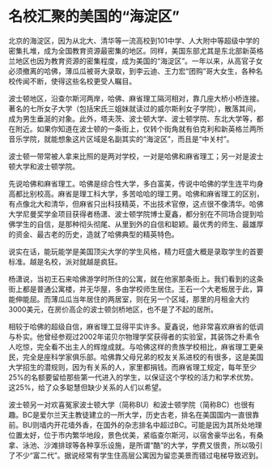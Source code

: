 # 名校汇聚的美国的“海淀区”

北京的海淀区，因为从北大、清华等一流高校到101中学、人大附中等超级中学的密集扎堆，成为全国教育资源最密集的地区。同样，美国东部尤其是东北部新英格兰地区也因为教育资源的密集程度，成为美国的“海淀区”。一年以来，从高官子女必须撤离的哈佛，薄瓜瓜被哥大录取，到李云迪、王力宏“团购”哥大女生，各种名校传闻不断，使得这些名校更受人瞩目。 

波士顿地区，沿查尔斯河两岸，哈佛、麻省理工隔河相对，靠几座大桥小桥连接。著名的七所女子大学（包括宋氏三姐妹就读过的威尔斯利女子学院），散落其间，成为男生垂涎的对象。此外，塔夫茨、波士顿大学、波士顿学院、东北大学等，都在附近。如果你知道在波士顿的一条街上，仅转个街角就有伯克利和新英格兰两所音乐学院，就能想象这片区域是名副其实的“海淀区”，而且是“中关村”。 

波士顿一带常被人拿来比照的是两对学校，一对是哈佛和麻省理工；另一对是波士顿大学和波士顿学院。 

先说哈佛和麻省理工。哈佛是综合性大学，多白富美，传说中哈佛的学生连平均身高都比别校高。麻省是理工科大学，多苦哈哈的理工男。哈佛和麻省理工的区别，有点像北大和清华，但麻省只出科技精英，不出技术官僚，这点很不像清华。哈佛大学尼曼奖学金项目获得者杨潇、波士顿学院博士夏鑫，都分别在不同场合提到哈佛学生的自信，是那种彻头彻尾、从里到外的自信和聪颖。最优秀的师生、最雄厚的资金、最古老的历史，造就了哈佛典型的精英特色。 

说实在话，能玩能学是美国顶尖大学的学生风格，精力旺盛大概是录取学生的首要标准。越是名校，派对就越是疯狂。 

杨潇说，当初王石来哈佛游学时所住的公寓，就在他家那条街上。我们看到的这条街上都是普通公寓楼，并无华屋，多由学校师生居住。王石一个大老板居于此，算能伸能屈。而薄瓜瓜当年居住的两居室，则在另一个区域，那里的月租金大约3000美元，在房价高企的波士顿剑桥地区，也不是了不起的居所。 

相较于哈佛的超级自信，麻省理工显得平实许多。夏鑫说，他非常喜欢麻省的低调与朴实。他曾经参观过2002年诺贝尔物理学奖获得者的实验室，其装饰之朴素令人吃惊，完全看不出主人的辉煌成就。与哈佛这样的贵族学校相比，麻省理工更亲民，完全是座科学家俱乐部。哈佛靠父母兄弟的校友关系进校的有很多，这是美国大学招生的潜规则，因为有关系的人，家里都捐钱。而麻省理工规定，每年至少25%的名额要留给那些第一代进入的学生，以保证这个学校的活力和学术优势。这25%，给了众多聪慧但缺少关系的人们以希望。 

波士顿另一对欢喜冤家波士顿大学（简称BU）和波士顿学院（简称BC）也很有趣。BC是爱尔兰天主教徒建立的一所大学，历史古老，排名在美国国内一直很靠前。BU则墙内开花墙外香，在国外的杂志排名中超过BC。可能是因为其所处地理位置太好，位于市内繁华地段，景色优美，紧临查尔斯河，以宿舍豪华出名，有桑拿、泳池、沙滩排球等各种享乐设施，是所谓“酷”的大学，学费又很贵，所以吸引了不少“富二代”。据说经常有学生住高层公寓因为留恋美景而错过电梯导致迟到。